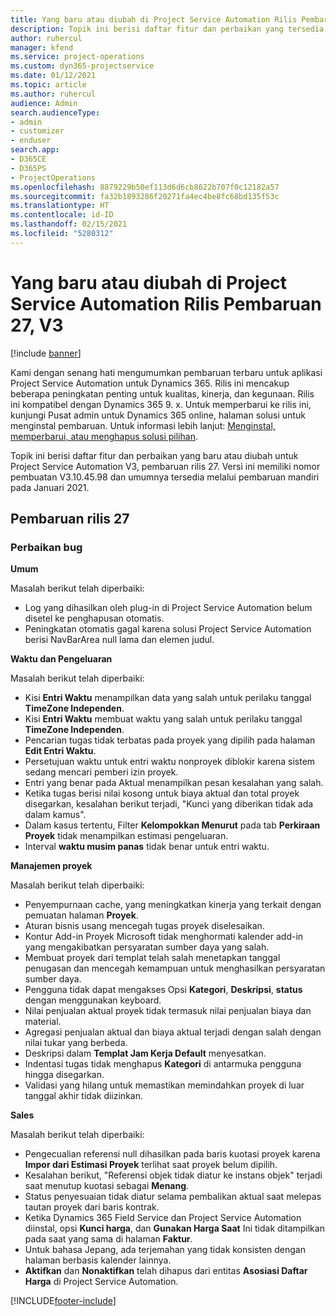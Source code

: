 ```yaml
---
title: Yang baru atau diubah di Project Service Automation Rilis Pembaruan 27, V3
description: Topik ini berisi daftar fitur dan perbaikan yang tersedia di Project Service Automation V3, pembaruan rilis 27, V3.
author: ruhercul
manager: kfend
ms.service: project-operations
ms.custom: dyn365-projectservice
ms.date: 01/12/2021
ms.topic: article
ms.author: ruhercul
audience: Admin
search.audienceType:
- admin
- customizer
- enduser
search.app:
- D365CE
- D365PS
- ProjectOperations
ms.openlocfilehash: 8879229b50ef113d6d6cb8622b707f0c12182a57
ms.sourcegitcommit: fa32b1893286f20271fa4ec4be8fc68bd135f53c
ms.translationtype: HT
ms.contentlocale: id-ID
ms.lasthandoff: 02/15/2021
ms.locfileid: "5280312"
---
```

# <a name="whats-new-or-changed-in-project-service-automation-update-release-27-v3"></a>Yang baru atau diubah di Project Service Automation Rilis Pembaruan 27, V3

[!include [banner](../includes/psa-now-project-operations.md)]

Kami dengan senang hati mengumumkan pembaruan terbaru untuk aplikasi Project Service Automation untuk Dynamics 365. Rilis ini mencakup beberapa peningkatan penting untuk kualitas, kinerja, dan kegunaan. Rilis ini kompatibel dengan Dynamics 365 9. x. Untuk memperbarui ke rilis ini, kunjungi Pusat admin untuk Dynamics 365 online, halaman solusi untuk menginstal pembaruan. Untuk informasi lebih lanjut: [Menginstal, memperbarui, atau menghapus solusi pilihan](https://docs.microsoft.com/power-platform/admin/install-remove-preferred-solution).

Topik ini berisi daftar fitur dan perbaikan yang baru atau diubah untuk Project Service Automation V3, pembaruan rilis 27. Versi ini memiliki nomor pembuatan V3.10.45.98 dan umumnya tersedia melalui pembaruan mandiri pada Januari 2021.

## <a name="update-release-27"></a>Pembaruan rilis 27

### <a name="bug-fixes"></a>Perbaikan bug

**Umum**

Masalah berikut telah diperbaiki:

- Log yang dihasilkan oleh plug-in di Project Service Automation belum disetel ke penghapusan otomatis.
- Peningkatan otomatis gagal karena solusi Project Service Automation berisi NavBarArea null lama dan elemen judul.

**Waktu dan Pengeluaran**

Masalah berikut telah diperbaiki:

- Kisi **Entri Waktu** menampilkan data yang salah untuk perilaku tanggal **TimeZone Independen**.
- Kisi **Entri Waktu** membuat waktu yang salah untuk perilaku tanggal **TimeZone Independen**.
- Pencarian tugas tidak terbatas pada proyek yang dipilih pada halaman **Edit Entri Waktu**.
- Persetujuan waktu untuk entri waktu nonproyek diblokir karena sistem sedang mencari pemberi izin proyek.
- Entri yang benar pada Aktual menampilkan pesan kesalahan yang salah.
- Ketika tugas berisi nilai kosong untuk biaya aktual dan total proyek disegarkan, kesalahan berikut terjadi, "Kunci yang diberikan tidak ada dalam kamus".
- Dalam kasus tertentu, Filter **Kelompokkan Menurut** pada tab **Perkiraan Proyek** tidak menampilkan estimasi pengeluaran.
- Interval **waktu musim panas** tidak benar untuk entri waktu.

**Manajemen proyek**

Masalah berikut telah diperbaiki:

- Penyempurnaan cache, yang meningkatkan kinerja yang terkait dengan pemuatan halaman **Proyek**.
- Aturan bisnis usang mencegah tugas proyek diselesaikan.
- Kontur Add-in Proyek Microsoft tidak menghormati kalender add-in yang mengakibatkan persyaratan sumber daya yang salah.
- Membuat proyek dari templat telah salah menetapkan tanggal penugasan dan mencegah kemampuan untuk menghasilkan persyaratan sumber daya.
- Pengguna tidak dapat mengakses Opsi **Kategori**, **Deskripsi**, **status** dengan menggunakan keyboard.
- Nilai penjualan aktual proyek tidak termasuk nilai penjualan biaya dan material.
- Agregasi penjualan aktual dan biaya aktual terjadi dengan salah dengan nilai tukar yang berbeda.
- Deskripsi dalam **Templat Jam Kerja Default** menyesatkan.
- Indentasi tugas tidak menghapus **Kategori** di antarmuka pengguna hingga disegarkan.
- Validasi yang hilang untuk memastikan memindahkan proyek di luar tanggal akhir tidak diizinkan.

**Sales**

Masalah berikut telah diperbaiki:

- Pengecualian referensi null dihasilkan pada baris kuotasi proyek karena **Impor dari Estimasi Proyek** terlihat saat proyek belum dipilih.
- Kesalahan berikut, "Referensi objek tidak diatur ke instans objek" terjadi saat menutup kuotasi sebagai **Menang**.
- Status penyesuaian tidak diatur selama pembalikan aktual saat melepas tautan proyek dari baris kontrak.
- Ketika Dynamics 365 Field Service dan Project Service Automation diinstal, opsi **Kunci harga**, dan **Gunakan Harga Saat** Ini tidak ditampilkan pada saat yang sama di halaman **Faktur**.
- Untuk bahasa Jepang, ada terjemahan yang tidak konsisten dengan halaman berbasis kalender lainnya.
- **Aktifkan** dan **Nonaktifkan** telah dihapus dari entitas **Asosiasi Daftar Harga** di Project Service Automation.


[!INCLUDE[footer-include](../includes/footer-banner.md)]
